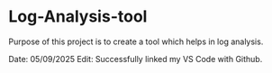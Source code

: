 # Log-Analysis-tool
Purpose of this project is to create a tool which helps in log analysis.

Date: 05/09/2025
Edit: Successfully linked my VS Code with Github.
